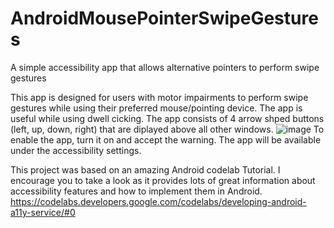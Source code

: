 # AndroidMousePointerSwipeGestures
A simple accessibility app that allows alternative pointers to perform swipe gestures 

This app is designed for users with motor impairments to perform swipe gestures while using their preferred mouse/pointing device. The app is useful while using dwell cicking. The app consists of 4 arrow shped buttons (left, up, down, right) that are diplayed above all other windows.
![image](https://user-images.githubusercontent.com/60524115/215912379-76e84bb5-dacd-40c3-972f-54820238a416.png)
To enable the app, turn it on and accept the warning. The app will be available under the accessibility settings.

This project was based on an amazing Android codelab Tutorial. I encourage you to take a look as it provides lots of great information about accessibility features and how to implement them in Android.
https://codelabs.developers.google.com/codelabs/developing-android-a11y-service/#0
